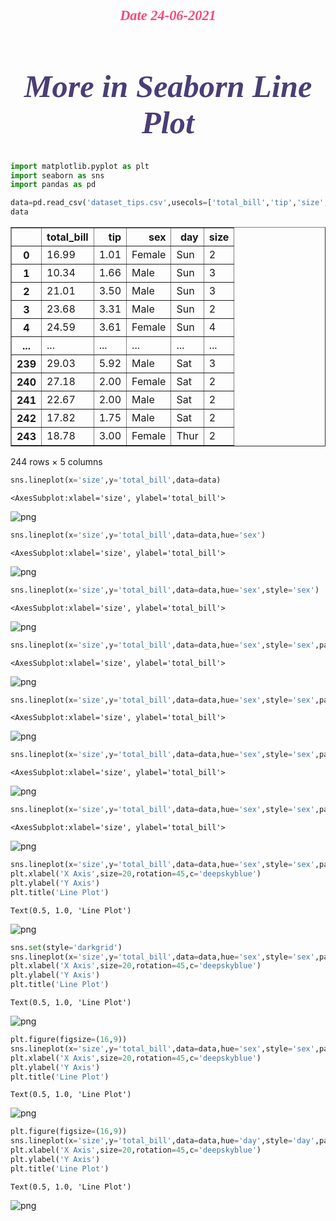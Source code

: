 <h1 style="text-align:center; font-size:160%; font-family:verdana;color:#F44A79;"><em>Date 24-06-2021</em></h1>

<h1 style="text-align:center; font-size:360%; font-family:verdana;color:#4A3E76;"><em>More in Seaborn Line Plot</em></h1>


```python
import matplotlib.pyplot as plt
import seaborn as sns
import pandas as pd
```


```python
data=pd.read_csv('dataset_tips.csv',usecols=['total_bill','tip','size','sex','day'])
data
```




<div>
<style scoped>
    .dataframe tbody tr th:only-of-type {
        vertical-align: middle;
    }

    .dataframe tbody tr th {
        vertical-align: top;
    }

    .dataframe thead th {
        text-align: right;
    }
</style>
<table border="1" class="dataframe">
  <thead>
    <tr style="text-align: right;">
      <th></th>
      <th>total_bill</th>
      <th>tip</th>
      <th>sex</th>
      <th>day</th>
      <th>size</th>
    </tr>
  </thead>
  <tbody>
    <tr>
      <th>0</th>
      <td>16.99</td>
      <td>1.01</td>
      <td>Female</td>
      <td>Sun</td>
      <td>2</td>
    </tr>
    <tr>
      <th>1</th>
      <td>10.34</td>
      <td>1.66</td>
      <td>Male</td>
      <td>Sun</td>
      <td>3</td>
    </tr>
    <tr>
      <th>2</th>
      <td>21.01</td>
      <td>3.50</td>
      <td>Male</td>
      <td>Sun</td>
      <td>3</td>
    </tr>
    <tr>
      <th>3</th>
      <td>23.68</td>
      <td>3.31</td>
      <td>Male</td>
      <td>Sun</td>
      <td>2</td>
    </tr>
    <tr>
      <th>4</th>
      <td>24.59</td>
      <td>3.61</td>
      <td>Female</td>
      <td>Sun</td>
      <td>4</td>
    </tr>
    <tr>
      <th>...</th>
      <td>...</td>
      <td>...</td>
      <td>...</td>
      <td>...</td>
      <td>...</td>
    </tr>
    <tr>
      <th>239</th>
      <td>29.03</td>
      <td>5.92</td>
      <td>Male</td>
      <td>Sat</td>
      <td>3</td>
    </tr>
    <tr>
      <th>240</th>
      <td>27.18</td>
      <td>2.00</td>
      <td>Female</td>
      <td>Sat</td>
      <td>2</td>
    </tr>
    <tr>
      <th>241</th>
      <td>22.67</td>
      <td>2.00</td>
      <td>Male</td>
      <td>Sat</td>
      <td>2</td>
    </tr>
    <tr>
      <th>242</th>
      <td>17.82</td>
      <td>1.75</td>
      <td>Male</td>
      <td>Sat</td>
      <td>2</td>
    </tr>
    <tr>
      <th>243</th>
      <td>18.78</td>
      <td>3.00</td>
      <td>Female</td>
      <td>Thur</td>
      <td>2</td>
    </tr>
  </tbody>
</table>
<p>244 rows × 5 columns</p>
</div>




```python
sns.lineplot(x='size',y='total_bill',data=data)
```




    <AxesSubplot:xlabel='size', ylabel='total_bill'>




    
![png](output_4_1.png)
    



```python
sns.lineplot(x='size',y='total_bill',data=data,hue='sex')
```




    <AxesSubplot:xlabel='size', ylabel='total_bill'>




    
![png](output_5_1.png)
    



```python
sns.lineplot(x='size',y='total_bill',data=data,hue='sex',style='sex')
```




    <AxesSubplot:xlabel='size', ylabel='total_bill'>




    
![png](output_6_1.png)
    



```python
sns.lineplot(x='size',y='total_bill',data=data,hue='sex',style='sex',palette='hot')
```




    <AxesSubplot:xlabel='size', ylabel='total_bill'>




    
![png](output_7_1.png)
    



```python
sns.lineplot(x='size',y='total_bill',data=data,hue='sex',style='sex',palette='hot',dashes=False)
```




    <AxesSubplot:xlabel='size', ylabel='total_bill'>




    
![png](output_8_1.png)
    



```python
sns.lineplot(x='size',y='total_bill',data=data,hue='sex',style='sex',palette='hot',dashes=False,markers=['o','v'])
```




    <AxesSubplot:xlabel='size', ylabel='total_bill'>




    
![png](output_9_1.png)
    



```python
sns.lineplot(x='size',y='total_bill',data=data,hue='sex',style='sex',palette='hot',dashes=False,markers=['o','v'],legend=False)
```




    <AxesSubplot:xlabel='size', ylabel='total_bill'>




    
![png](output_10_1.png)
    



```python
sns.lineplot(x='size',y='total_bill',data=data,hue='sex',style='sex',palette='hot',dashes=False,markers=['o','v'])
plt.xlabel('X Axis',size=20,rotation=45,c='deepskyblue')
plt.ylabel('Y Axis')
plt.title('Line Plot')
```




    Text(0.5, 1.0, 'Line Plot')




    
![png](output_11_1.png)
    



```python
sns.set(style='darkgrid')
sns.lineplot(x='size',y='total_bill',data=data,hue='sex',style='sex',palette='hot',dashes=False,markers=['o','v'])
plt.xlabel('X Axis',size=20,rotation=45,c='deepskyblue')
plt.ylabel('Y Axis')
plt.title('Line Plot')
```




    Text(0.5, 1.0, 'Line Plot')




    
![png](output_12_1.png)
    



```python
plt.figure(figsize=(16,9))
sns.lineplot(x='size',y='total_bill',data=data,hue='sex',style='sex',palette='hot',dashes=False,markers=['o','v'])
plt.xlabel('X Axis',size=20,rotation=45,c='deepskyblue')
plt.ylabel('Y Axis')
plt.title('Line Plot')
```




    Text(0.5, 1.0, 'Line Plot')




    
![png](output_13_1.png)
    



```python
plt.figure(figsize=(16,9))
sns.lineplot(x='size',y='total_bill',data=data,hue='day',style='day',palette='hot',dashes=False)
plt.xlabel('X Axis',size=20,rotation=45,c='deepskyblue')
plt.ylabel('Y Axis')
plt.title('Line Plot')
```




    Text(0.5, 1.0, 'Line Plot')




    
![png](output_14_1.png)
    

